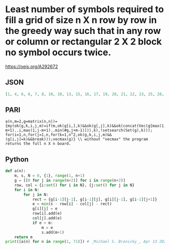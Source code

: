 # Least number of symbols required to fill a grid of size n X n row by row in the greedy way such that in any row or column or rectangular 2 X 2 block no symbol occurs twice\.
https://oeis.org/A292672
## JSON
```JSON
[1, 4, 6, 6, 7, 8, 10, 10, 13, 15, 16, 17, 19, 20, 21, 22, 23, 25, 28, 30, 31, 32, 33, 35, 35, 37, 38, 39, 40, 41, 43, 44, 45, 47, 50, 52, 53, 55, 57, 58, 60, 60, 61, 63, 64, 65, 67, 68, 70, 71, 72, 73, 74, 76, 78, 78, 79, 80, 82, 84, 85, 87, 89, 90, 92, 93, 94]
```
## PARI
```PARI
a(n,m=2,g=matrix(n,n))={my(ok(g,k,i,j,m)=if(m,ok(g[i,],k)&&ok(g[,j],k)&&ok(concat(Vec(g[max(1,i-m+1)..i,max(1,j-m+1)..min(#g,j+m-1)])),k),!setsearch(Set(g),k))); for(i=1,n,for(j=1,n,for(k=1,n^2,ok(g,k,i,j,m)&&(g[i,j]=k)&&break)));vecmax(g)} \\ without "vecmax" the program returns the full n X n board.
```
## Python
```Python
def a(n):
    m, s, N = 0, {1}, range(1, n+1)
    g = [[0 for j in range(n+2)] for i in range(n+2)]
    row, col = {i:set() for i in N}, {j:set() for j in N}
    for i in N:
        for j in N:
            rect = {g[i-1][j-1], g[i-1][j], g[i][j-1], g[i-1][j+1]}
            e = min(s - row[i] - col[j] - rect)
            g[i][j] = e
            row[i].add(e)
            col[j].add(e)
            if e > m:
                m = e
                s.add(m+1)
    return m
print([a(n) for n in range(1, 71)]) # _Michael S. Branicky_, Apr 13 2023
```
